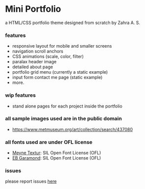 # Mini Portfolio
a HTML/CSS portfolio theme designed from scratch by Zahra A. S.

### features
- responsive layout for mobile and smaller screens
- navigation scroll anchors
- CSS animations (scale, color, filter)
- paralax header image
- detailed about page
- portfolio grid menu (currently a static example)
- input form contact me page (static example)
- more.

### wip features
- stand alone pages for each project inside the portfolio

### all sample images used are in the public domain
- https://www.metmuseum.org/art/collection/search/437080

### all fonts used are under OFL license
- [Meyne Textur](https://www.fontspace.com/meyne-textur-font-f7835): SIL Open Font License (OFL) 
- [EB Garamond](https://github.com/octaviopardo/EBGaramond12): SIL Open Font License (OFL)

### issues
please report issues [here](https://github.com/zhrbash/mini-portfolio/issues)